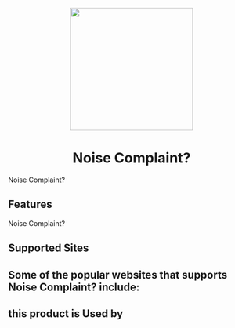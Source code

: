 <p align="center"><img src="(https://user-images.githubusercontent.com/126821979/236059053-9522a313-c5db-48ef-9611-6c32a0c77f36.png"
height="250"></p>

<h1 align="center">Noise Complaint?</h1>


Noise Complaint?

## Features

Noise Complaint?

## Supported Sites



## Some of the popular websites that supports Noise Complaint? include:



## this product is Used by

